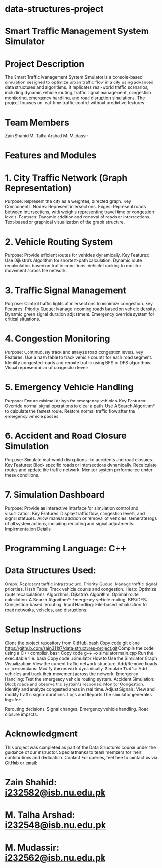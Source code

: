 # data-structures-project
# Smart Traffic Management System Simulator
# Project Description
The Smart Traffic Management System Simulator is a console-based simulation designed to optimize urban traffic flow in a city using advanced data structures and algorithms. It replicates real-world traffic scenarios, including dynamic vehicle routing, traffic signal management, congestion monitoring, emergency handling, and road disruption simulations. The project focuses on real-time traffic control without predictive features.
# Team Members
Zain Shahid
M. Talha Arshad
M. Mudassir
# Features and Modules
# 1. City Traffic Network (Graph Representation)
Purpose: Represent the city as a weighted, directed graph.
Key Components:
Nodes: Represent intersections.
Edges: Represent roads between intersections, with weights representing travel time or congestion levels.
Features:
Dynamic addition and removal of roads or intersections.
Text-based or graphical visualization of the graph structure.
# 2. Vehicle Routing System
Purpose: Provide efficient routes for vehicles dynamically.
Key Features:
Use Dijkstra’s Algorithm for shortest-path calculation.
Dynamic route recalculation based on traffic conditions.
Vehicle tracking to monitor movement across the network.
# 3. Traffic Signal Management
Purpose: Control traffic lights at intersections to minimize congestion.
Key Features:
Priority Queue: Manage incoming roads based on vehicle density.
Dynamic green signal duration adjustment.
Emergency override system for critical situations.
# 4. Congestion Monitoring
Purpose: Continuously track and analyze road congestion levels.
Key Features:
Use a hash table to track vehicle counts for each road segment.
Identify congested roads and reroute traffic using BFS or DFS algorithms.
Visual representation of congestion levels.
# 5. Emergency Vehicle Handling
Purpose: Ensure minimal delays for emergency vehicles.
Key Features:
Override normal signal operations to clear a path.
Use A Search Algorithm* to calculate the fastest route.
Restore normal traffic flow after the emergency vehicle passes.
# 6. Accident and Road Closure Simulation
Purpose: Simulate real-world disruptions like accidents and road closures.
Key Features:
Block specific roads or intersections dynamically.
Recalculate routes and update the traffic network.
Monitor system performance under these conditions.
# 7. Simulation Dashboard
Purpose: Provide an interactive interface for simulation control and visualization.
Key Features:
Display traffic flow, congestion levels, and signal statuses.
Allow manual addition or removal of vehicles.
Generate logs of all system actions, including rerouting and signal adjustments.
Implementation Details

# Programming Language: C++
# Data Structures Used:

Graph: Represent traffic infrastructure.
Priority Queue: Manage traffic signal priorities.
Hash Table: Track vehicle counts and congestion.
Heap: Optimize route recalculations.
Algorithms:
Dijkstra’s Algorithm: Optimal route calculation.
A Search Algorithm*: Emergency vehicle routing.
BFS/DFS: Congestion-based rerouting.
Input Handling: File-based initialization for road networks, vehicles, and disruptions.

# Setup Instructions
Clone the project repository from GitHub.
bash
Copy code
git clone <https://github.com/zain31197/data-structures-project.git>
Compile the code using a C++ compiler.
bash
Copy code
g++ -o simulator main.cpp
Run the executable file.
bash
Copy code
./simulator
How to Use the Simulator
Graph Visualization: View the current traffic network structure.
Add/Remove Roads or Intersections: Modify the network dynamically.
Simulate Traffic: Add vehicles and track their movement across the network.
Emergency Handling: Test the emergency vehicle routing system.
Accident Simulation: Block roads and observe the system's response.
Monitor Congestion: Identify and analyze congested areas in real time.
Adjust Signals: View and modify traffic signal durations.
Logs and Reports
The simulator generates logs for:

Rerouting decisions.
Signal changes.
Emergency vehicle handling.
Road closure impacts.
# Acknowledgment
This project was completed as part of the Data Structures course under the guidance of our instructor. Special thanks to team members for their contributions and dedication.
Contact
For queries, feel free to contact us via GitHub or email:
# Zain Shahid: i232582@isb.nu.edu.pk
# M. Talha Arshad: i232548@isb.nu.edu.pk
# M. Mudassir: i232562@isb.nu.edu.pk
